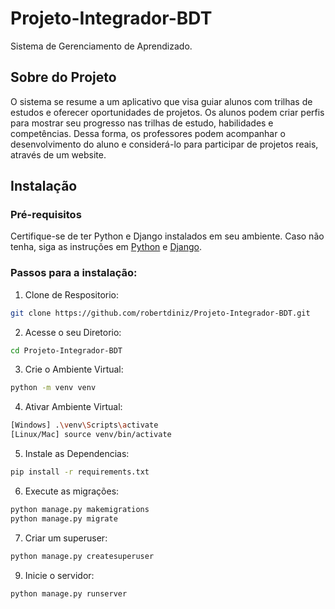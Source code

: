 # Projeto-Integrador-BDT
Sistema de Gerenciamento de Aprendizado.

## Sobre do Projeto
O sistema se resume a um aplicativo que visa guiar alunos com trilhas de estudos e oferecer oportunidades de projetos. Os alunos podem criar perfis para mostrar seu progresso nas trilhas de estudo, habilidades e competências. Dessa forma, os professores podem acompanhar o desenvolvimento do aluno e considerá-lo para participar de projetos reais, através de um website.

## Instalação

### Pré-requisitos

Certifique-se de ter Python e Django instalados em seu ambiente. Caso não tenha, siga as instruções em [Python](https://www.python.org/downloads/) e [Django](https://docs.djangoproject.com/en/4.2/topics/install/).

### Passos para a instalação:

1. Clone de Respositorio:
```sh
git clone https://github.com/robertdiniz/Projeto-Integrador-BDT.git
```
2. Acesse o seu Diretorio:
```sh
cd Projeto-Integrador-BDT
```
3. Crie o Ambiente Virtual:
```sh
python -m venv venv
```
4. Ativar Ambiente Virtual:
```sh
[Windows] .\venv\Scripts\activate
[Linux/Mac] source venv/bin/activate
```
5. Instale as Dependencias:
```sh
pip install -r requirements.txt
```
6. Execute as migrações:
```sh
python manage.py makemigrations
python manage.py migrate
```
7. Criar um superuser:
```sh
python manage.py createsuperuser
```
9. Inicie o servidor:
```sh
python manage.py runserver
```
  
